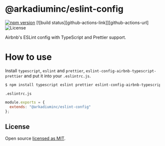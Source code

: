 # @arkadiuminc/eslint-config

[![npm version][npm-image]][npm-url]
[![build status][github-actions-link]][github-actions-url]
![License][license]

Airbnb's ESLint config with TypeScript and Prettier support.

# How to use
Install `typescript`, `eslint` and `prettier`, `eslint-config-airbnb-typescript-prettier` and put it into your `.eslintrc.js`.

```bash
$ npm install typescript eslint prettier eslint-config-airbnb-typescript-prettier --save-dev
```

`.eslintrc.js`

```js
module.exports = {
  extends: "@arkadiuminc/eslint-config"
};
```

## License

Open source [licensed as MIT](https://github.com/@arkadiuminc/eslint-config/blob/master/LICENSE).

[npm-image]: https://img.shields.io/npm/v/@arkadiuminc/eslint-config.svg
[npm-url]: https://npmjs.org/package/@arkadiuminc/eslint-config
[license]: https://img.shields.io/npm/l/@arkadiuminc/eslint-config.svg
